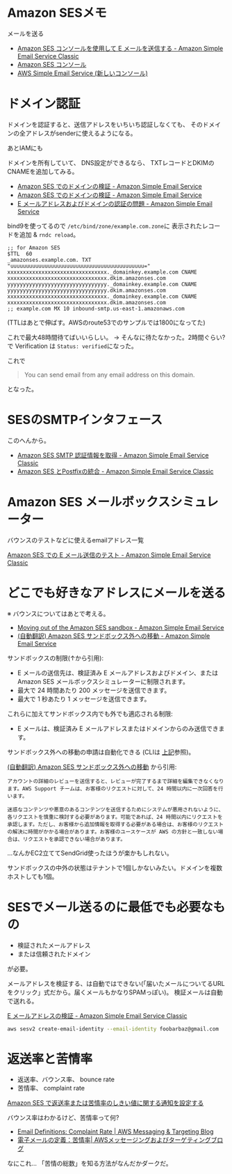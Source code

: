 # Amazon SESメモ

メールを送る

- [Amazon SES コンソールを使用して E メールを送信する \- Amazon Simple Email Service Classic](https://docs.aws.amazon.com/ja_jp/ses/latest/DeveloperGuide/send-an-email-from-console.html)
- [Amazon SES コンソール](https://console.aws.amazon.com/ses/)
- [AWS Simple Email Service (新しいコンソール)](https://console.aws.amazon.com/sesv2/)

# ドメイン認証

ドメインを認証すると、送信アドレスをいちいち認証しなくても、
そのドメインの全アドレスがsenderに使えるようになる。

あとIAMにも

ドメインを所有していて、
DNS設定ができるなら、
TXTレコードとDKIMのCNAMEを追加してみる。

- [Amazon SES でのドメインの検証 - Amazon Simple Email Service](https://docs.aws.amazon.com/ja_jp/ses/latest/DeveloperGuide/verify-domain-procedure.html)
- [Amazon SES でのドメインの検証 - Amazon Simple Email Service](https://docs.aws.amazon.com/ja_jp/ses/latest/DeveloperGuide/verify-domains.html)
- [E メールアドレスおよびドメインの認証の問題 - Amazon Simple Email Service](https://docs.aws.amazon.com/ja_jp/ses/latest/DeveloperGuide/troubleshoot-verification.html#troubleshoot-verification-domain)

bind9を使ってるので
`/etc/bind/zone/example.com.zone`に
表示されたレコードを追加 & `rndc reload`。

```
;; for Amazon SES
$TTL  60
_amazonses.example.com. TXT "uuuuuuuuuuuuuuuuuuuuuuuuuuuuuuuuuuuuuuuuuuu="
xxxxxxxxxxxxxxxxxxxxxxxxxxxxxxxx._domainkey.example.com CNAME xxxxxxxxxxxxxxxxxxxxxxxxxxxxxxxx.dkim.amazonses.com
yyyyyyyyyyyyyyyyyyyyyyyyyyyyyyyy._domainkey.example.com CNAME yyyyyyyyyyyyyyyyyyyyyyyyyyyyyyyy.dkim.amazonses.com
xxxxxxxxxxxxxxxxxxxxxxxxxxxxxxxx._domainkey.example.com CNAME xxxxxxxxxxxxxxxxxxxxxxxxxxxxxxxx.dkim.amazonses.com
;; example.com MX 10 inbound-smtp.us-east-1.amazonaws.com
```

(TTLはあとで伸ばす。AWSのroute53でのサンプルでは1800になってた)

これで最大48時間待てばいいらしい。
-> そんなに待たなかった。2時間ぐらい?で
Verification は `Status: verified`になった。

これで

> You can send email from any email address on this domain.

となった。

# SESのSMTPインタフェース

このへんから。

- [Amazon SES SMTP 認証情報を取得 - Amazon Simple Email Service Classic](https://docs.aws.amazon.com/ja_jp/ses/latest/DeveloperGuide/smtp-credentials.html)
- [Amazon SES とPostfixの統合 - Amazon Simple Email Service Classic](https://docs.aws.amazon.com/ja_jp/ses/latest/DeveloperGuide/postfix.html)

# Amazon SES メールボックスシミュレーター

バウンスのテストなどに使えるemailアドレス一覧

[Amazon SES での E メール送信のテスト - Amazon Simple Email Service Classic](https://docs.aws.amazon.com/ja_jp/ses/latest/DeveloperGuide/send-email-simulator.html)

# どこでも好きなアドレスにメールを送る

※ バウンスについてはあとで考える。

- [Moving out of the Amazon SES sandbox - Amazon Simple Email Service](https://docs.aws.amazon.com/ses/latest/dg/request-production-access.html)
- [(自動翻訳) Amazon SES サンドボックス外への移動 - Amazon Simple Email Service](https://docs.aws.amazon.com/ja_jp/ses/latest/dg/request-production-access.html)

サンドボックスの制限(↑から引用):

- E メールの送信先は、検証済み E メールアドレスおよびドメイン、または Amazon SES メールボックスシミュレーターに制限されます。
- 最大で 24 時間あたり 200 メッセージを送信できます。
- 最大で 1 秒あたり 1 メッセージを送信できます。

これらに加えてサンドボックス内でも外でも適応される制限:

- E メールは、検証済み E メールアドレスまたはドメインからのみ送信できます。

サンドボックス外への移動の申請は自動化できる
(CLIは
[上記](https://docs.aws.amazon.com/ses/latest/dg/request-production-access.html)参照)。

[(自動翻訳) Amazon SES サンドボックス外への移動](https://docs.aws.amazon.com/ja_jp/ses/latest/dg/request-production-access.html)
から引用:

```
アカウントの詳細のレビューを送信すると、レビューが完了するまで詳細を編集できなくなります。AWS Support チームは、お客様のリクエストに対して、24 時間以内に一次回答を行います。

迷惑なコンテンツや悪意のあるコンテンツを送信するためにシステムが悪用されないように、各リクエストを慎重に検討する必要があります。可能であれば、24 時間以内にリクエストを承認します。ただし、お客様から追加情報を取得する必要がある場合は、お客様のリクエストの解決に時間がかかる場合があります。お客様のユースケースが AWS の方針と一致しない場合は、リクエストを承認できない場合があります。
```

...なんかEC2立ててSendGrid使ったほうが楽かもしれない。

サンドボックスの中外の状態はテナントで1個しかないみたい。ドメインを複数ホストしても1個。

# SESでメール送るのに最低でも必要なもの

- 検証されたメールアドレス
- または信頼されたドメイン

が必要。

メールアドレスを検証する、は自動ではできない(「届いたメールについてるURLをクリック」式だから。届くメールもかなりSPAMっぽい)。
検証メールは自動で送れる。

[E メールアドレスの検証 \- Amazon Simple Email Service Classic](https://docs.aws.amazon.com/ja_jp/ses/latest/DeveloperGuide/verify-email-addresses-procedure.html)

```sh
aws sesv2 create-email-identity --email-identity foobarbaz@gmail.com
```

# 返送率と苦情率

- 返送率、バウンス率、 bounce rate
- 苦情率、 complaint rate

[Amazon SES で返送率または苦情率のしきい値に関する通知を設定する](https://aws.amazon.com/jp/premiumsupport/knowledge-center/ses-reputation-dashboard-bounce-rate/)

バウンス率はわかるけど、苦情率って何?

- [Email Definitions: Complaint Rate \| AWS Messaging & Targeting Blog](https://aws.amazon.com/jp/blogs/messaging-and-targeting/email-definitions-complaint-rate/?nc1=h_ls)
- [電子メールの定義：苦情率\| AWSメッセージングおよびターゲティングブログ](https://aws-amazon-com.translate.goog/jp/blogs/messaging-and-targeting/email-definitions-complaint-rate/?_x_tr_sl=en&_x_tr_tl=ja&_x_tr_hl=ja&_x_tr_pto=nui)

なにこれ... 「苦情の総数」を知る方法がなんだかダークだ。
